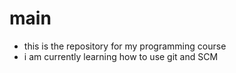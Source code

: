 # main
- this is the repository for my programming course
- i am currently learning how to use git and SCM
